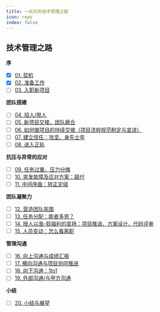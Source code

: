 ```yaml
---
title: 一灰灰的技术管理之路
icon: repo
index: false
---
```


## 技术管理之路

**序**

- [x] [01. 契机](01.序%20转管理的契机)
- [x] [02. 准备工作](02.准备工作)
- [ ] [03. 入职新项目](03.入职新项目)

**团队搭建**

- [ ] [04. 招人/带人]()
- [ ] [05. 新项目交接，团队磨合]()
- [ ] [06. 如何做项目的持续交接（项目流程规范制定与宣讲）]()
- [ ] [07. 建立信任：攻坚、身先士卒]()
- [ ] [08. 进入正轨]()

**抗压与异常的应对**

- [ ] [09. 任务过重，压力分摊]()
- [ ] [10. 突发故障及应对方案：超付]()
- [ ] [11. 中间序曲：转正定级]()
 
**团队凝聚力**

- [ ] [12. 营造团队氛围]()
- [ ] [13. 任务分配：能者多劳？]()
- [ ] [14. 授人以渔-软福利的宣扬：项目推进、方案设计、代码评审]()
- [ ] [15. 人员变动：怎么看离职]()

**管理沟通**

- [ ] [16. 向上沟通与成绩汇报]()
- [ ] [17. 横向沟通与项目协同推进]()
- [ ] [18. 向下沟通：1to1]()
- [ ] [19. 外部沟通/与甲方沟通]()

**小结**

- [ ] [20. 小结与展望]()